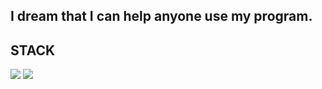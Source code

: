 ## I dream that I can help anyone use my program.

## STACK

<img src="https://img.shields.io/badge/c++-#00599C?style=for-the-badge&logo=c++&logoColor=white"> <img src="https://img.shields.io/badge/Python-3776AB?style=for-the-badge&logo=Python&logoColor=white">


<!--
**youngyoung2345/youngyoung2345** is a ✨ _special_ ✨ repository because its `README.md` (this file) appears on your GitHub profile.

Here are some ideas to get you started:

- 🔭 I’m currently working on ...
- 🌱 I’m currently learning ...
- 👯 I’m looking to collaborate on ...
- 🤔 I’m looking for help with ...
- 💬 Ask me about ...
- 📫 How to reach me: ...
- 😄 Pronouns: ...
- ⚡ Fun fact: ...
-->
